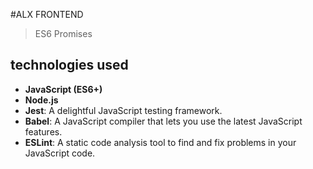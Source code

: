 #ALX FRONTEND

> ES6 Promises

## technologies used
- **JavaScript (ES6+)**
- **Node.js**
- **Jest**: A delightful JavaScript testing framework.
- **Babel**: A JavaScript compiler that lets you use the latest JavaScript features.
- **ESLint**: A static code analysis tool to find and fix problems in your JavaScript code.
